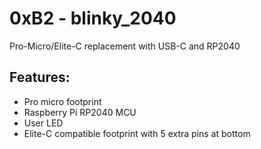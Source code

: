 # 0xB2 - blinky_2040
Pro-Micro/Elite-C replacement with USB-C and RP2040

## Features:

* Pro micro footprint
* Raspberry Pi RP2040 MCU
* User LED
* Elite-C compatible footprint with 5 extra pins at bottom


